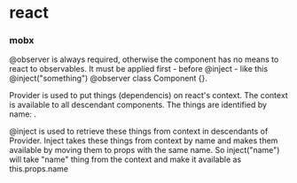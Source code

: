 # react



### mobx

@observer is always required, otherwise the component has no means to react to observables. It must be applied first - before @inject - like this @inject("something") @observer class Component {}.

Provider is used to put things (dependencis) on react's context. The context is available to all descendant components. The things are identified by name: <Provider name={thing}>.

@inject is used to retrieve these things from context in descendants of Provider. Inject takes these things from context by name and makes them available by moving them to props with the same name.
So inject("name") will take "name" thing from the context and make it available as this.props.name